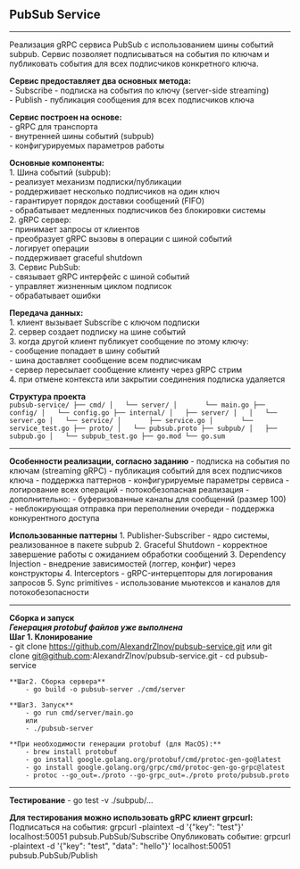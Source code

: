 ## PubSub Service
* * * *
Реализация gRPC сервиса PubSub с использованием шины событий subpub. Сервис позволяет подписываться на события по ключам и публиковать события для всех подписчиков конкретного ключа.

**Сервис предоставляет два основных метода:**  
    - Subscribe - подписка на события по ключу (server-side streaming)  
    - Publish - публикация сообщения для всех подписчиков ключа  
    
**Сервис построен на основе:**  
    - gRPC для транспорта  
    - внутренней шины событий (subpub)  
    - конфигурируемых параметров работы  

**Основные компоненты:**  
    1. Шина событий (subpub):  
        - реализует механизм подписки/публикации  
        - роддерживает несколько подписчиков на один ключ  
        - гарантирует порядок доставки сообщений (FIFO)  
        - обрабатывает медленных подписчиков без блокировки системы  
    2. gRPC сервер:  
        - принимает запросы от клиентов  
        - преобразует gRPC вызовы в операции с шиной событий  
        - логирует операции  
        - поддерживает graceful shutdown  
    3. Сервис PubSub:  
        - связывает gRPC интерфейс с шиной событий  
        - управляет жизненным циклом подписок  
        - обрабатывает ошибки  

**Передача данных:**  
    1. клиент вызывает Subscribe с ключом подписки  
    2. сервер создает подписку на шине событий  
    3. когда другой клиент публикует сообщение по этому ключу:  
        - сообщение попадает в шину событий  
        - шина доставляет сообщение всем подписчикам  
        - сервер пересылает сообщение клиенту через gRPC стрим  
    4.	при отмене контекста или закрытии соединения подписка удаляется  

**Структура проекта**  
    ```
    pubsub-service/
    ├── cmd/
    │   └── server/
    │       └── main.go
    ├── config/
    │   └── config.go
    ├── internal/
    │   ├── server/
    │   │   └── server.go
    │   └── service/
    │       ├── service.go
    │       └── service_test.go
    ├── proto/
    │   └── pubsub.proto
    ├── subpub/
    │   ├── subpub.go
    │   └── subpub_test.go
    ├── go.mod
    └── go.sum
    ```

* * * *
**Особенности реализации, согласно заданию**
    - подписка на события по ключам (streaming gRPC)
    - публикация событий для всех подписчиков ключа
    - поддержка паттернов
    - конфигурируемые параметры сервиса
    - логирование всех операций
    - потокобезопасная реализация
    - дополнительно: 
        - буферизованные каналы для сообщений (размер 100)
        - неблокирующая отправка при переполнении очереди
        - поддержка конкурентного доступа


**Использованные паттерны**
    1. Publisher-Subscriber - ядро системы, реализованное в пакете subpub
    2. Graceful Shutdown - корректное завершение работы с ожиданием обработки сообщений
    3. Dependency Injection - внедрение зависимостей (логгер, конфиг) через конструкторы
    4. Interceptors - gRPC-интерцепторы для логирования запросов
    5. Sync primitives - использование мьютексов и каналов для потокобезопасности

* * * *
**Сборка и запуск**  
    ***Генерация protobuf файлов уже выполнена***  
    **Шаг 1. Клонирование**  
        - git clone https://github.com/AlexandrZlnov/pubsub-service.git или git clone git@github.com:AlexandrZlnov/pubsub-service.git
        - cd pubsub-service

    **Шаг2. Сборка сервера**
        - go build -o pubsub-server ./cmd/server

    **Шаг3. Запуск**
        - go run cmd/server/main.go
        или
        - ./pubsub-server

    **При необходимости генерации protobuf (для MacOS):**
        - brew install protobuf
        - go install google.golang.org/protobuf/cmd/protoc-gen-go@latest
        - go install google.golang.org/grpc/cmd/protoc-gen-go-grpc@latest
        - protoc --go_out=./proto --go-grpc_out=./proto proto/pubsub.proto


* * * *
**Тестирование**
    - go test  -v ./subpub/...

**Для тестирования можно использовать gRPC клиент grpcurl:**
    Подписаться на события:
    grpcurl -plaintext -d '{"key": "test"}' localhost:50051 pubsub.PubSub/Subscribe
    Опубликовать событие:
    grpcurl -plaintext -d '{"key": "test", "data": "hello"}' localhost:50051 pubsub.PubSub/Publish
